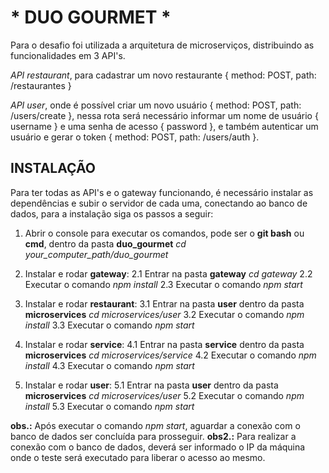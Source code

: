 # * DUO GOURMET *

Para o desafio foi utilizada a arquitetura de microserviços, distribuindo as funcionalidades em 3 API's.

*API restaurant*, para cadastrar um novo restaurante { method: POST, path: /restaurantes }

*API user*, onde é possível criar um novo usuário { method: POST, path: /users/create }, nessa rota será necessário informar um nome de usuário { username } e uma senha de acesso { password }, e também autenticar um usuário e gerar o token { method: POST, path: /users/auth }.

## INSTALAÇÃO

Para ter todas as API's e o gateway funcionando, é necessário instalar as dependências e subir o servidor de cada uma, conectando ao banco de dados, para a instalação siga os passos a seguir:

1. Abrir o console para executar os comandos, pode ser o **git bash** ou **cmd**, dentro da pasta **duo_gourmet** *cd your_computer_path/duo_gourmet*

2. Instalar e rodar **gateway**:
  2.1 Entrar na pasta **gateway** *cd gateway*
  2.2 Executar o comando *npm install*
  2.3 Executar o comando *npm start*

3. Instalar e rodar **restaurant**:
  3.1 Entrar na pasta **user** dentro da pasta **microservices** *cd microservices/user*
  3.2 Executar o comando *npm install*
  3.3 Executar o comando *npm start*

4. Instalar e rodar **service**:
  4.1 Entrar na pasta **service** dentro da pasta **microservices** *cd microservices/service*
  4.2 Executar o comando *npm install*
  4.3 Executar o comando *npm start*

5. Instalar e rodar **user**:
  5.1 Entrar na pasta **user** dentro da pasta **microservices** *cd microservices/user*
  5.2 Executar o comando *npm install*
  5.3 Executar o comando *npm start*

**obs.:** Após executar o comando *npm start*, aguardar a conexão com o banco de dados ser concluída para prosseguir.
**obs2.:** Para realizar a conexão com o banco de dados, deverá ser informado o IP da máquina onde o teste será executado para liberar o acesso ao mesmo.
